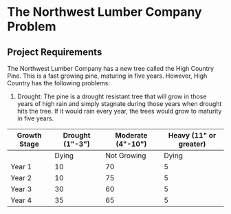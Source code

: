 # The Northwest Lumber Company Problem
## Project Requirements
The Northwest Lumber Company has a new tree called the High Country Pine. This is a fast growing pine, maturing in five years. However, High Country has the following problems:

1. Drought: The pine is a drought resistant tree that will grow in those years of high rain and simply stagnate during those years when drought hits the tree. If it would rain every year, the trees would grow to maturity in five years.

| Growth Stage | Drought (1"-3") | Moderate (4"-10") | Heavy (11" or greater) |
| ------------ | --------------- | ----------------- | ---------------------- |
|              | Dying | Not Growing | Dying | Not Growing | Dying | Not Growing |
| Year 1       | 10    | 70          | 5     | 1           | 2     | 2           |
| Year 2 | 10 | 75 | 5 | 2 | 3 | 3 |
| Year 3 | 30 | 60 | 5 | 2 | 3 | 3 |
| Year 4 | 35 | 65 | 5 | 1 | 4 | 4 |
